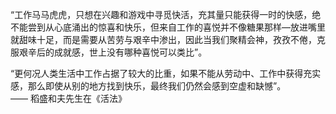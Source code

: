 
“工作马马虎虎，只想在兴趣和游戏中寻觅快活，充其量只能获得一时的快感，绝不能尝到从心底涌出的惊喜和快乐，但来自工作的喜悦并不像糖果那样—放进嘴里就甜味十足，而是需要从苦劳与艰辛中渗出，因此当我们聚精会神，孜孜不倦，克服艰辛后的成就感，世上没有哪种喜悦可以类比”。

“更何况人类生活中工作占据了较大的比重，如果不能从劳动中、工作中获得充实感，那么即使从别的地方找到快乐，最终我们仍然会感到空虚和缺憾”。  
                                                                           —— 稻盛和夫先生在《活法》
